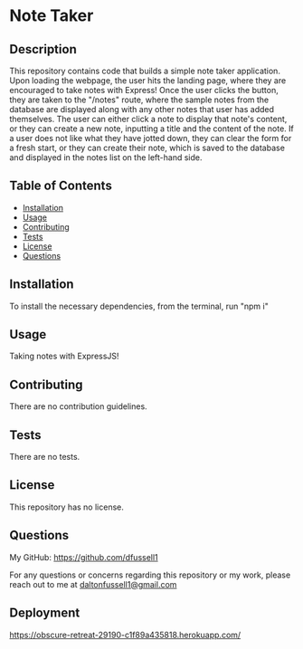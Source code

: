 
  # Note Taker 

  ## Description
  This repository contains code that builds a simple note taker application. Upon loading the webpage, the user hits the landing page, where they are encouraged to take notes with Express! Once the user clicks the button, they are taken to the "/notes" route, where the sample notes from the database are displayed along with any other notes that user has added themselves. The user can either click a note to display that note's content, or they can create a new note, inputting a title and the content of the note. If a user does not like what they have jotted down, they can clear the form for a fresh start, or they can create their note, which is saved to the database and displayed in the notes list on the left-hand side. 

  ## Table of Contents

  - [Installation](#installation)
  - [Usage](#usage)
  - [Contributing](#contributing)
  - [Tests](#tests)
  - [License](#license)
  - [Questions](#questions)

  ## Installation 
  To install the necessary dependencies, from the terminal, run "npm i"

  ## Usage 
  Taking notes with ExpressJS!

  ## Contributing 
  There are no contribution guidelines. 

  ## Tests 
  There are no tests. 

  ## License
  This repository has no license. 

  ## Questions

  My GitHub: https://github.com/dfussell1

  For any questions or concerns regarding this repository or my work, please reach out to me at daltonfussell1@gmail.com

  ## Deployment 
  https://obscure-retreat-29190-c1f89a435818.herokuapp.com/
